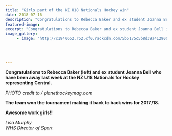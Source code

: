 ```yaml
---
title: "Girls part of the NZ U18 Nationals Hockey win"
date: 2018-07-16
description: "Congratulations to Rebecca Baker and ex student Joanna Bell in winning the NZ U18 Nationals for Hockey representing Central..."
featured-image: 
excerpt: "Congratulations to Rebecca Baker and ex student Joanna Bell in winning the NZ U18 Nationals for Hockey representing Central."
image_gallery:
	 - image: "http://c1940652.r52.cf0.rackcdn.com/5b5175c5b8d39a4129000735/NZ-National-hockey-team-photo-MUL-facebook.gif"
	
	
	
	
---
```


<p><strong>Congratulations to Rebecca Baker (left) and ex student Joanna Bell who have been away last week at the NZ U18 Nationals for Hockey representing Central.&nbsp;</strong></p>
<p><strong></strong><em>PHOTO credit to / planethockeymag.com</em><strong></strong></p>
<p><strong>The team won the tournament making it back to back wins for 2017/18. </strong></p>
<p><strong>Awesome work girls!!</strong></p>
<p><em>Lisa Murphy</em><br /><em>WHS Director of Sport</em></p>

